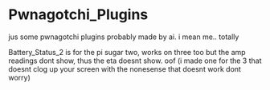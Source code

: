 # Pwnagotchi_Plugins
jus some pwnagotchi plugins probably made by ai. i mean me.. totally


Battery_Status_2 is for the pi sugar two, works on three too but the amp readings dont show, thus the eta doesnt show. oof (i made one for the 3 that doesnt clog up your screen with the nonesense that doesnt work dont worry)
